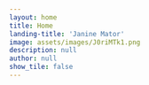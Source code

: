 ```yaml
---
layout: home
title: Home
landing-title: 'Janine Mator'
image: assets/images/J0riMTk1.png
description: null
author: null
show_tile: false
---
```


